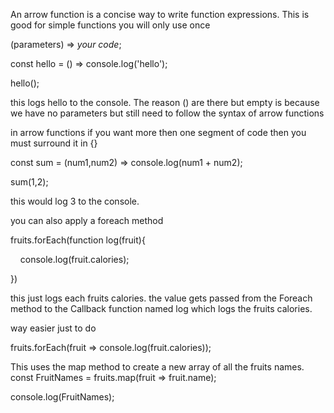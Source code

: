
An arrow function is a concise way to write function expressions. This is good for simple functions you will only use once

(parameters) => *your code*;



  

const hello = () => console.log('hello');

  

hello();


this logs hello to the console. The reason () are there but empty is because we have no parameters but still need to follow the syntax of arrow functions 


in arrow functions if you want more then one segment of code then you must surround it in {} 

const sum = (num1,num2) => console.log(num1 + num2);

sum(1,2);

this would log 3 to the console.



you can also apply a foreach method

  

fruits.forEach(function log(fruit){

    console.log(fruit.calories);

})


this just logs each fruits calories. the value gets passed from the Foreach method to the Callback function named log which logs the fruits calories. 

way easier just to do 

fruits.forEach(fruit => console.log(fruit.calories));



This uses the map method to create a new array of all the fruits names. 
const FruitNames = fruits.map(fruit => fruit.name);

  

console.log(FruitNames);


